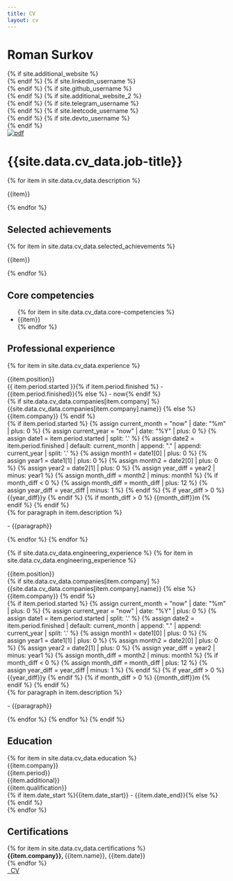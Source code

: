 ```yaml
---
title: CV
layout: cv
---
```

<div id="main">
    <div id="content">
<h1 class="name">Roman Surkov</h1>

<div class="container has-text-centered column is-full is-size-3 contacts">
{% if site.additional_website %}
<div class="cv-contact-div">
<a href="http://{{site.additional_website}}" target="_blank" class="has-text-black cv-contact printable"><i class="fas fa-external-link-square-alt"></i></a>
</div>
{% endif %}
{% if site.linkedin_username %}
<div class="cv-contact-div">
<a href="http://linkedin.com/in/{{site.linkedin_username}}" target="_blank" class="has-text-black cv-contact printable"><i class="fab fa-linkedin"></i></a>
</div>
{% endif %}
{% if site.github_username %}
<div class="cv-contact-div">
<a href="https://github.com/{{site.github_username}}" target="_blank" class="has-text-black cv-contact printable"><i class="fab fa-github"></i></a>
</div>
{% endif %}
{% if site.additional_website_2 %}
<div class="cv-contact-div">
<a href="http://{{site.additional_website_2}}" target="_blank" class="has-text-black cv-contact printable hide"><i class="fas fa-external-link-square-alt"></i></a>
</div>
{% endif %}
{% if site.telegram_username %}
<div class="cv-contact-div">
<a href="https://t.me/{{site.telegram_username}}" target="_blank" class="has-text-black cv-contact printable"><i class="fab fa-telegram"></i></a>
</div>
{% endif %}
{% if site.leetcode_username %}
<div class="cv-contact-div">
<a href="https://leetcode.com/u/{{site.leetcode_username}}" target="_blank" class="has-text-black"><i class="fa fa-code"></i></a>
</div>
{% endif %}
{% if site.devto_username %}
<div class="cv-contact-div">
<a href="https://dev.to/{{site.devto_username}}" target="_blank" class="has-text-black"><i class="fab fa-dev"></i></a>
</div>
{% endif %}
<div class="cv-contact-div">
<a href="mailto:{{site.email}}" target="_blank" class="has-text-black cv-contact mail"><i class="fas fa-envelope"></i></a>
</div>
<div class="cv-contact-div">
<a href="{{site.email}}" target="_blank" class="has-text-black cv-contact mail printable"><i class="fas fa-envelope"></i></a>
</div>
<div class="cv-contact-div">
<a id="cv-link" href="/assets/files/cv.pdf" class="has-text-black cv-contact" onclick="handleCvLinkClick(event)">
    <img src="assets/images/icons/pdf.svg" alt="pdf">
</a>
</div>
</div>

<h1>{{site.data.cv_data.job-title}}</h1>

{% for item in site.data.cv_data.description %}
<p class="cv-description">{{item}}</p>
{% endfor %}

<h2>
Selected achievements
</h2>

{% for item in site.data.cv_data.selected_achievements %}
<p class="cv-description">{{item}}</p>
{% endfor %}

<h2>
Core competencies
</h2>

<ul class="cv-core-competencies is-marginless">
{% for item in site.data.cv_data.core-competencies %}
    <li>{{item}}</li>
{% endfor %}
</ul>

<h2>
Professional experience
</h2>

{% for item in site.data.cv_data.experience %}
<div class="cv-experience-header">
    <div class="cv-position">{{item.position}}</div>
    <div class="cv-experience-period">{{ item.period.started }}{% if item.period.finished %} - {{item.period.finished}}{% else %} - now{% endif %}</div>
</div>
<div class="cv-experience-header">
    <div class="cv-company">
{% if site.data.cv_data.companies[item.company] %}
{{site.data.cv_data.companies[item.company].name}}
{% else %}
{{item.company}}
{% endif %}</div>
    <div class="cv-experience-period-diff">
        {% if item.period.started %}
            {% assign current_month = "now" | date: "%m" | plus: 0 %}
            {% assign current_year = "now" | date: "%Y" | plus: 0 %}
            {% assign date1 = item.period.started | split: '.' %}
            {% assign date2 = item.period.finished | default: current_month | append: "." | append: current_year | split: '.' %}
            {% assign month1 = date1[0] | plus: 0 %}
            {% assign year1 = date1[1] | plus: 0 %}
            {% assign month2 = date2[0] | plus: 0 %}
            {% assign year2 = date2[1] | plus: 0 %}
            {% assign year_diff = year2 | minus: year1 %}
            {% assign month_diff = month2 | minus: month1 %}
            {% if month_diff < 0 %}
                {% assign month_diff = month_diff | plus: 12 %}
                {% assign year_diff = year_diff | minus: 1 %}
            {% endif %}
            {% if year_diff > 0 %}
                {{year_diff}}y
            {% endif %}
            {% if month_diff > 0 %}
                {{month_diff}}m
            {% endif %}
        {% endif %}
    </div>
</div>
{% for paragraph in item.description %}
<p class="cv-description">- {{paragraph}}</p>
{% endfor %}
{% endfor %}

{% if site.data.cv_data.engineering_experience %}
{% for item in site.data.cv_data.engineering_experience %}
<div class="cv-experience-header">
    <div class="cv-position">{{item.position}}</div>
</div>
<div class="cv-experience-header">
    <div class="cv-company">
{% if site.data.cv_data.companies[item.company] %}
{{site.data.cv_data.companies[item.company].name}}
{% else %}
{{item.company}}
{% endif %}</div>
    <div class="cv-experience-period-diff">
        {% if item.period.started %}
            {% assign current_month = "now" | date: "%m" | plus: 0 %}
            {% assign current_year = "now" | date: "%Y" | plus: 0 %}
            {% assign date1 = item.period.started | split: '.' %}
            {% assign date2 = item.period.finished | default: current_month | append: "." | append: current_year | split: '.' %}
            {% assign month1 = date1[0] | plus: 0 %}
            {% assign year1 = date1[1] | plus: 0 %}
            {% assign month2 = date2[0] | plus: 0 %}
            {% assign year2 = date2[1] | plus: 0 %}
            {% assign year_diff = year2 | minus: year1 %}
            {% assign month_diff = month2 | minus: month1 %}
            {% if month_diff < 0 %}
                {% assign month_diff = month_diff | plus: 12 %}
                {% assign year_diff = year_diff | minus: 1 %}
            {% endif %}
            {% if year_diff > 0 %}
                {{year_diff}}y
            {% endif %}
            {% if month_diff > 0 %}
                {{month_diff}}m
            {% endif %}
        {% endif %}
    </div>
</div>
{% for paragraph in item.description %}
<p class="cv-description">- {{paragraph}}</p>
{% endfor %}
{% endfor %}
{% endif %}
<h2>Education</h2>
{% for item in site.data.cv_data.education %}
<div>
    <div class="cv-education-header">
        <div class="cv-company">{{item.company}}</div>
        <div class="cv-experience-period-diff">{{item.period}}</div>
    </div>
    <div class="cv-education-header">
        <div class="cv-description">
            <div>{{item.additional}}</div>
            <div>{{item.qualification}}</div>
        </div>
        <div class="cv-experience-period">{% if item.date_start %}{{item.date_start}} - {{item.date_end}}{% else %} {% endif %}</div>
    </div>
</div>
{% endfor %}

<h2>Certifications</h2>
{% for item in site.data.cv_data.certifications %}
<div class="cv-summary">
    <strong>{{item.company}}, </strong>
    <span>{{item.name}}, </span>
    <span>{{item.date}}</span>
</div>
{% endfor %}
</div>
</div>

<div class="cv-download">
<a id="cv-link-btn" href="/assets/files/cv.pdf" onclick="handleCvLinkClick(event)" class="button is-rounded is-uppercase has-text-weight-normal is-black is-outlined">
<i class="fas fa-file-download"></i>&nbsp;&nbsp;CV
</a>
</div>
<script src="assets/js/cv-print.js"></script>